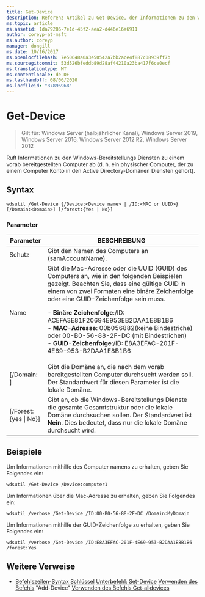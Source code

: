 ```yaml
---
title: Get-Device
description: Referenz Artikel zu Get-Device, der Informationen zu den Windows-Bereitstellungs Diensten zu einem vorab bereitgestellten Computer abruft (d. h. ein physischer Computer, der mit einem Computer Konto in den Active Directory-Domänen Diensten angeordnet ist.
ms.topic: article
ms.assetid: 1da79286-7e1d-45f2-aea2-d446e16a6911
author: coreyp-at-msft
ms.author: coreyp
manager: dongill
ms.date: 10/16/2017
ms.openlocfilehash: 7e50648a0a3e50542a7bb2ace4f887c08939ff7b
ms.sourcegitcommit: 53d526bfeddb89d28af44210a23ba417f6ce0ecf
ms.translationtype: MT
ms.contentlocale: de-DE
ms.lasthandoff: 08/06/2020
ms.locfileid: "87896968"
---
```

# <a name="get-device"></a>Get-Device

> Gilt für: Windows Server (halbjährlicher Kanal), Windows Server 2019, Windows Server 2016, Windows Server 2012 R2, Windows Server 2012

Ruft Informationen zu den Windows-Bereitstellungs Diensten zu einem vorab bereitgestellten Computer ab (d. h. ein physischer Computer, der zu einem Computer Konto in den Active Directory-Domänen Diensten gehört).

## <a name="syntax"></a>Syntax
```
wdsutil /Get-Device {/Device:<Device name> | /ID:<MAC or UUID>} [/Domain:<Domain>] [/forest:{Yes | No}]
```
### <a name="parameters"></a>Parameter
|Parameter|BESCHREIBUNG|
|-------|--------|
|Schutz<Device name>|Gibt den Namen des Computers an (samAccountName).|
|Name<MAC or UUID>|Gibt die Mac-Adresse oder die UUID (GUID) des Computers an, wie in den folgenden Beispielen gezeigt. Beachten Sie, dass eine gültige GUID in einem von zwei Formaten eine binäre Zeichenfolge oder eine GUID-Zeichenfolge sein muss.<p>-   **Binäre Zeichenfolge**:/ID: ACEFA3E81F20694E953EB2DAA1E8B1B6<br />-   **MAC-Adresse**: 00b056882(keine Bindestriche) oder 00-B0-56-88-2F-DC (mit Bindestrichen)<br />-   **GUID-Zeichenfolge**:/ID: E8A3EFAC-201F-4E69-953-B2DAA1E8B1B6|
|[/Domain: <Domain> ]|Gibt die Domäne an, die nach dem vorab bereitgestellten Computer durchsucht werden soll. Der Standardwert für diesen Parameter ist die lokale Domäne.|
|[/Forest: {yes &#124; No}]|Gibt an, ob die Windows-Bereitstellungs Dienste die gesamte Gesamtstruktur oder die lokale Domäne durchsuchen sollen. Der Standardwert ist **Nein**. Dies bedeutet, dass nur die lokale Domäne durchsucht wird.|
## <a name="examples"></a>Beispiele
Um Informationen mithilfe des Computer namens zu erhalten, geben Sie Folgendes ein:
```
wdsutil /Get-Device /Device:computer1
```
Um Informationen über die Mac-Adresse zu erhalten, geben Sie Folgendes ein:
```
wdsutil /verbose /Get-Device /ID:00-B0-56-88-2F-DC /Domain:MyDomain
```
Um Informationen mithilfe der GUID-Zeichenfolge zu erhalten, geben Sie Folgendes ein:
```
wdsutil /verbose /Get-Device /ID:E8A3EFAC-201F-4E69-953-B2DAA1E8B1B6 /forest:Yes
```
## <a name="additional-references"></a>Weitere Verweise
- [Befehlszeilen-Syntax Schlüssel](command-line-syntax-key.md) 
 [Unterbefehl: Set-Device](subcommand-set-device.md) 
 [Verwenden des Befehls](using-the-add-device-command.md) 
 "Add-Device" [Verwenden des Befehls Get-alldevices](using-the-get-alldevices-command.md)
